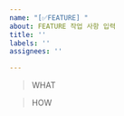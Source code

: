 ```yaml
---
name: "[✅FEATURE] "
about: FEATURE 작업 사항 입력
title: ''
labels: ''
assignees: ''

---
```


> WHAT


> HOW
